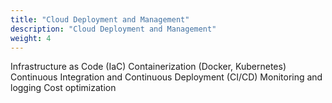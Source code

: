 ```yaml
---
title: "Cloud Deployment and Management"
description: "Cloud Deployment and Management"
weight: 4
---
```


Infrastructure as Code (IaC)
Containerization (Docker, Kubernetes)
Continuous Integration and Continuous Deployment (CI/CD)
Monitoring and logging
Cost optimization
